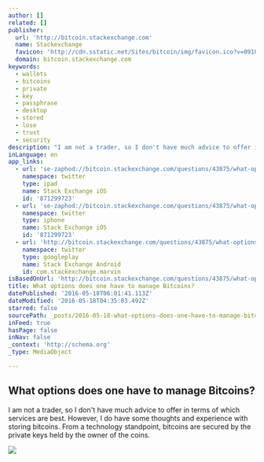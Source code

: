 ```yaml
---
author: []
related: []
publisher:
  url: 'http://bitcoin.stackexchange.com'
  name: Stackexchange
  favicon: 'http://cdn.sstatic.net/Sites/bitcoin/img/favicon.ico?v=0910168c5c65'
  domain: bitcoin.stackexchange.com
keywords:
  - wallets
  - bitcoins
  - private
  - key
  - passphrase
  - desktop
  - stored
  - lose
  - trust
  - security
description: "I am not a trader, so I don't have much advice to offer in terms of which services are best. However, I do have some thoughts and experience with storing bitcoins. From a technology standpoint, bitcoins are secured by the private keys held by the owner of the coins."
inLanguage: en
app_links:
  - url: 'se-zaphod://bitcoin.stackexchange.com/questions/43875/what-options-does-one-have-to-manage-bitcoins'
    namespace: twitter
    type: ipad
    name: Stack Exchange iOS
    id: '871299723'
  - url: 'se-zaphod://bitcoin.stackexchange.com/questions/43875/what-options-does-one-have-to-manage-bitcoins'
    namespace: twitter
    type: iphone
    name: Stack Exchange iOS
    id: '871299723'
  - url: 'http://bitcoin.stackexchange.com/questions/43875/what-options-does-one-have-to-manage-bitcoins'
    namespace: twitter
    type: googleplay
    name: Stack Exchange Android
    id: com.stackexchange.marvin
isBasedOnUrl: 'http://bitcoin.stackexchange.com/questions/43875/what-options-does-one-have-to-manage-bitcoins'
title: What options does one have to manage Bitcoins?
datePublished: '2016-05-18T06:01:41.113Z'
dateModified: '2016-05-18T04:35:03.492Z'
starred: false
sourcePath: _posts/2016-05-18-what-options-does-one-have-to-manage-bitcoins.md
inFeed: true
hasPage: false
inNav: false
_context: 'http://schema.org'
_type: MediaObject

---
```

<article style=""><h1>What options does one have to manage Bitcoins?</h1><p>I am not a trader, so I don't have much advice to offer in terms of which services are best. However, I do have some thoughts and experience with storing bitcoins. From a technology standpoint, bitcoins are secured by the private keys held by the owner of the coins.</p><img src="http://cdn.sstatic.net/Sites/bitcoin/img/apple-touch-icon.png?v=a43e5a337e6b&amp;a" /></article>